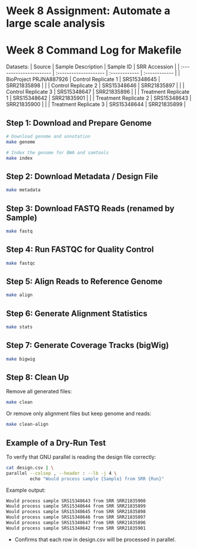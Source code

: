 # Week 8 Assignment: Automate a large scale analysis

# Week 8 Command Log for Makefile

Datasets:
| Source                  | Sample Description    | Sample ID     | SRR Accession |
| :---------------------- | :-------------------- | :------------ | :------------ |
| BioProject PRJNA887926  | Control Replicate 1   |  SRS15348645  | SRR21835898   |
|                         | Control Replicate 2   |  SRS15348646  | SRR21835897   |
|                         | Control Replicate 3   |  SRS15348647  | SRR21835896   |
|                         | Treatment Replicate 1 |  SRS15348642  | SRR21835901   |
|                         | Treatment Replicate 2 |  SRS15348643  | SRR21835900   |
|                         | Treatment Replicate 3 |  SRS15348644  | SRR21835899   |

## Step 1: Download and Prepare Genome
```bash
# Download genome and annotation
make genome

# Index the genome for BWA and samtools
make index
```

## Step 2: Download Metadata / Design File
```bash
make metadata
```

## Step 3: Download FASTQ Reads (renamed by Sample)
```bash
make fastq
```

## Step 4: Run FASTQC for Quality Control
```bash
make fastqc
```

## Step 5: Align Reads to Reference Genome
```bash
make align
```

## Step 6: Generate Alignment Statistics
```bash
make stats
```

## Step 7: Generate Coverage Tracks (bigWig)
```bash
make bigwig
```

## Step 8: Clean Up
Remove all generated files:
```bash
make clean
```
Or remove only alignment files but keep genome and reads:
```bash
make clean-align
```
## Example of a Dry-Run Test
To verify that GNU parallel is reading the design file correctly:
```bash
cat design.csv | \
parallel --colsep , --header : --lb -j 4 \
         echo "Would process sample {Sample} from SRR {Run}"
```
Example output:
```bash
Would process sample SRS15348643 from SRR SRR21835900
Would process sample SRS15348644 from SRR SRR21835899
Would process sample SRS15348645 from SRR SRR21835898
Would process sample SRS15348646 from SRR SRR21835897
Would process sample SRS15348647 from SRR SRR21835896
Would process sample SRS15348642 from SRR SRR21835901
```
* Confirms that each row in design.csv will be processed in parallel.
  


